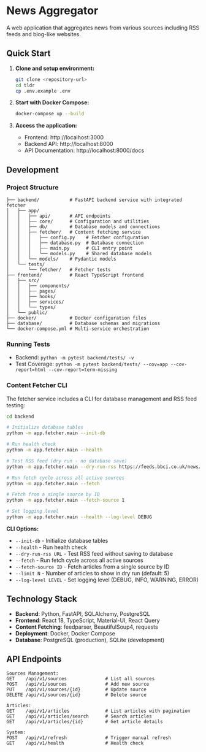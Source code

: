 # News Aggregator

A web application that aggregates news from various sources including RSS feeds and blog-like websites.

## Quick Start

1. **Clone and setup environment:**
   ```bash
   git clone <repository-url>
   cd tldr
   cp .env.example .env
   ```

2. **Start with Docker Compose:**
   ```bash
   docker-compose up --build
   ```

3. **Access the application:**
   - Frontend: http://localhost:3000
   - Backend API: http://localhost:8000
   - API Documentation: http://localhost:8000/docs

## Development

### Project Structure

```
├── backend/           # FastAPI backend service with integrated fetcher
│   ├── app/
│   │   ├── api/       # API endpoints
│   │   ├── core/      # Configuration and utilities
│   │   ├── db/        # Database models and connections
│   │   ├── fetcher/   # Content fetching service
│   │   │   ├── config.py    # Fetcher configuration
│   │   │   ├── database.py  # Database connection
│   │   │   ├── main.py      # CLI entry point
│   │   │   └── models.py    # Shared database models
│   │   └── models/    # Pydantic models
│   └── tests/
│       └── fetcher/   # Fetcher tests
├── frontend/          # React TypeScript frontend
│   ├── src/
│   │   ├── components/
│   │   ├── pages/
│   │   ├── hooks/
│   │   ├── services/
│   │   └── types/
│   └── public/
├── docker/            # Docker configuration files
├── database/          # Database schemas and migrations
└── docker-compose.yml # Multi-service orchestration
```

### Running Tests

* Backend: `python -m pytest backend/tests/ -v`
* Test Coverage: `python -m pytest backend/tests/ --cov=app --cov-report=html --cov-report=term-missing`

### Content Fetcher CLI

The fetcher service includes a CLI for database management and RSS feed testing:

```bash
cd backend

# Initialize database tables
python -m app.fetcher.main --init-db

# Run health check
python -m app.fetcher.main --health

# Test RSS feed (dry run - no database save)
python -m app.fetcher.main --dry-run-rss https://feeds.bbci.co.uk/news/rss.xml --limit 5

# Run fetch cycle across all active sources
python -m app.fetcher.main --fetch

# Fetch from a single source by ID
python -m app.fetcher.main --fetch-source 1

# Set logging level
python -m app.fetcher.main --health --log-level DEBUG
```

**CLI Options:**
- `--init-db` - Initialize database tables
- `--health` - Run health check
- `--dry-run-rss URL` - Test RSS feed without saving to database
- `--fetch` - Run fetch cycle across all active sources
- `--fetch-source ID` - Fetch articles from a single source by ID
- `--limit N` - Number of articles to show in dry run (default: 5)
- `--log-level LEVEL` - Set logging level (DEBUG, INFO, WARNING, ERROR)

## Technology Stack

- **Backend**: Python, FastAPI, SQLAlchemy, PostgreSQL
- **Frontend**: React 18, TypeScript, Material-UI, React Query
- **Content Fetching**: feedparser, BeautifulSoup4, requests
- **Deployment**: Docker, Docker Compose
- **Database**: PostgreSQL (production), SQLite (development)

## API Endpoints

```
Sources Management:
GET    /api/v1/sources              # List all sources
POST   /api/v1/sources              # Add new source
PUT    /api/v1/sources/{id}         # Update source
DELETE /api/v1/sources/{id}         # Delete source

Articles:
GET    /api/v1/articles             # List articles with pagination
GET    /api/v1/articles/search      # Search articles
GET    /api/v1/articles/{id}        # Get article details

System:
POST   /api/v1/refresh              # Trigger manual refresh
GET    /api/v1/health               # Health check
```